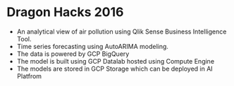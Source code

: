 # Dragon Hacks 2016

 - An analytical view of air pollution using Qlik Sense Business Intelligence Tool.
 - Time series forecasting using AutoARIMA modeling.
 - The data is powered by GCP BigQuery
 - The model is built using GCP Datalab hosted using Compute Engine 
 - The models are stored in GCP Storage which can be deployed in AI Platfrom
